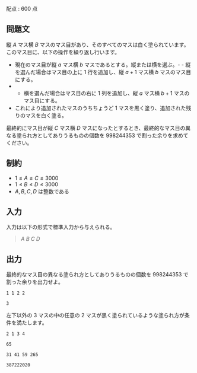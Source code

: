 配点 : $600$ 点

## 問題文

縦 $A$ マス横 $B$ マスのマス目があり、そのすべてのマスは白く塗られています。このマス目に、以下の操作を繰り返し行います。

- 現在のマス目が縦 $a$ マス横 $b$ マスであるとする。縦または横を選ぶ。-   - 縦を選んだ場合はマス目の上に $1$ 行を追加し、縦 $a+1$ マス横 $b$ マスのマス目にする。
-   - 横を選んだ場合はマス目の右に $1$ 列を追加し、縦 $a$ マス横 $b+1$ マスのマス目にする。
- これにより追加されたマスのうちちょうど $1$ マスを黒く塗り、追加された残りのマスを白く塗る。

最終的にマス目が縦 $C$ マス横 $D$ マスになったとするとき、最終的なマス目の異なる塗られ方としてありうるものの個数を $998244353$ で割った余りを求めてください。

## 制約

- $1 \leq A \leq C \leq 3000$
- $1 \leq B \leq D \leq 3000$
- $A,B,C,D$ は整数である

## 入力

入力は以下の形式で標準入力から与えられる。

> $A$ $B$ $C$ $D$

## 出力

最終的なマス目の異なる塗られ方としてありうるものの個数を $998244353$ で割った余りを出力せよ。

```input1
1 1 2 2
```

```output1
3
```

左下以外の $3$ マスの中の任意の $2$ マスが黒く塗られているような塗られ方が条件を満たします。

```input2
2 1 3 4
```

```output2
65
```

```input3
31 41 59 265
```

```output3
387222020
```
